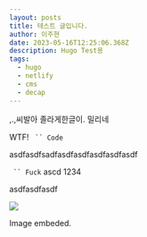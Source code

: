 ```yaml
---
layout: posts
title: 테스트 글입니다.
author: 이주현
date: 2023-05-16T12:25:06.368Z
description: Hugo Test용
tags:
  - hugo
  - netlify
  - cms
  - decap
---
```

,.,씨발아﻿   졸라게한글이. 밀리네

W﻿TF!
``` ``
C﻿ode```

a﻿sdfasdfsadfasdfasdfasdfasdfasdf

``` ``
F﻿uck```﻿
a﻿scd 1234

a﻿sdfasdfasdf

![](/img/uploads/불닭볶음면.jpg)

I﻿mage embeded.